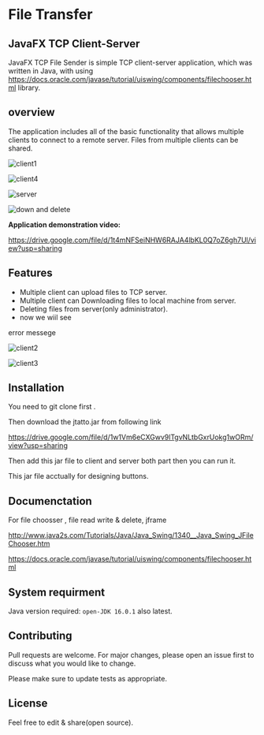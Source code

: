 # File Transfer
## JavaFX TCP Client-Server

JavaFX TCP File Sender is simple TCP client-server application, which was written in Java, with using
https://docs.oracle.com/javase/tutorial/uiswing/components/filechooser.html library.   

## overview

The application includes all of the basic functionality that allows multiple clients to connect to a remote server. Files from multiple clients can be shared.

![client1](https://user-images.githubusercontent.com/43574156/129470432-24abbeed-6173-4eb4-9457-658685d00e5b.PNG)

![client4](https://user-images.githubusercontent.com/43574156/129470014-4e641eb6-a2f7-47c5-91de-fad6cc878e49.PNG)

![server](https://user-images.githubusercontent.com/43574156/129470005-5b6d1ab5-2c77-4069-8341-ee069ceedf74.PNG)

![down and delete](https://user-images.githubusercontent.com/43574156/129470443-edd33e60-da7f-40d6-bc26-47de99feb60e.PNG)


**Application demonstration video:**

https://drive.google.com/file/d/1t4mNFSeiNHW6RAJA4lbKL0Q7oZ6gh7Ul/view?usp=sharing


## Features

* Multiple client can upload files to TCP server.
* Multiple client can  Downloading files to local machine from server.
* Deleting files from server(only administrator).
* now we wiil see 

error messege

![client2](https://user-images.githubusercontent.com/43574156/129470421-8b688786-3847-4ea1-a1a1-506c02b3f86d.PNG)

![client3](https://user-images.githubusercontent.com/43574156/129470415-74c25c09-30fe-4d25-b937-6543d5e14d46.PNG)


## Installation

You need to git clone first .

Then download the jtatto.jar from following link

https://drive.google.com/file/d/1w1Vm6eCXGwv9lTgvNLtbGxrUokg1wORm/view?usp=sharing

Then add this jar file to client and server both part then you can run it.

This jar file acctually for designing buttons.

## Documenctation
For file choosser , file read write & delete, jframe  

http://www.java2s.com/Tutorials/Java/Java_Swing/1340__Java_Swing_JFileChooser.htm

https://docs.oracle.com/javase/tutorial/uiswing/components/filechooser.html

## System requirment

Java version required: ``open-JDK 16.0.1`` also latest.

## Contributing

Pull requests are welcome. For major changes, please open an issue first to discuss what you would like to change.

Please make sure to update tests as appropriate.

## License

Feel free to edit & share(open source).


